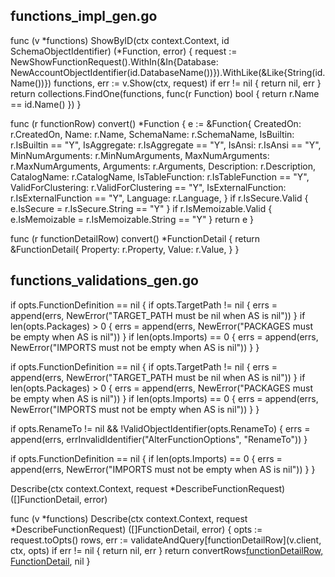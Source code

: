 ## functions_impl_gen.go

func (v *functions) ShowByID(ctx context.Context, id SchemaObjectIdentifier) (*Function, error) {
	request := NewShowFunctionRequest().WithIn(&In{Database: NewAccountObjectIdentifier(id.DatabaseName())}).WithLike(&Like{String(id.Name())})
	functions, err := v.Show(ctx, request)
	if err != nil {
		return nil, err
	}
	return collections.FindOne(functions, func(r Function) bool { return r.Name == id.Name() })
}

func (r functionRow) convert() *Function {
	e := &Function{
		CreatedOn:          r.CreatedOn,
		Name:               r.Name,
		SchemaName:         r.SchemaName,
		IsBuiltin:          r.IsBuiltin == "Y",
		IsAggregate:        r.IsAggregate == "Y",
		IsAnsi:             r.IsAnsi == "Y",
		MinNumArguments:    r.MinNumArguments,
		MaxNumArguments:    r.MaxNumArguments,
		Arguments:          r.Arguments,
		Description:        r.Description,
		CatalogName:        r.CatalogName,
		IsTableFunction:    r.IsTableFunction == "Y",
		ValidForClustering: r.ValidForClustering == "Y",
		IsExternalFunction: r.IsExternalFunction == "Y",
		Language:           r.Language,
	}
	if r.IsSecure.Valid {
		e.IsSecure = r.IsSecure.String == "Y"
	}
	if r.IsMemoizable.Valid {
		e.IsMemoizable = r.IsMemoizable.String == "Y"
	}
	return e
}

func (r functionDetailRow) convert() *FunctionDetail {
	return &FunctionDetail{
		Property: r.Property,
		Value:    r.Value,
	}
}

## functions_validations_gen.go

<!-- CreateForJavaFunctionOptions -->
if opts.FunctionDefinition == nil {
	if opts.TargetPath != nil {
		errs = append(errs, NewError("TARGET_PATH must be nil when AS is nil"))
	}
	if len(opts.Packages) > 0 {
		errs = append(errs, NewError("PACKAGES must be empty when AS is nil"))
	}
	if len(opts.Imports) == 0 {
		errs = append(errs, NewError("IMPORTS must not be empty when AS is nil"))
	}
}

<!-- CreateForScalaFunctionOptions -->
if opts.FunctionDefinition == nil {
	if opts.TargetPath != nil {
		errs = append(errs, NewError("TARGET_PATH must be nil when AS is nil"))
	}
	if len(opts.Packages) > 0 {
		errs = append(errs, NewError("PACKAGES must be empty when AS is nil"))
	}
	if len(opts.Imports) == 0 {
		errs = append(errs, NewError("IMPORTS must not be empty when AS is nil"))
	}
}

if opts.RenameTo != nil && !ValidObjectIdentifier(opts.RenameTo) {
	errs = append(errs, errInvalidIdentifier("AlterFunctionOptions", "RenameTo"))
}

<!-- CreateForPythonFunctionOptions -->
if opts.FunctionDefinition == nil {
	if len(opts.Imports) == 0 {
		errs = append(errs, NewError("IMPORTS must not be empty when AS is nil"))
	}
}

Describe(ctx context.Context, request *DescribeFunctionRequest) ([]FunctionDetail, error)

func (v *functions) Describe(ctx context.Context, request *DescribeFunctionRequest) ([]FunctionDetail, error) {
	opts := request.toOpts()
	rows, err := validateAndQuery[functionDetailRow](v.client, ctx, opts)
	if err != nil {
		return nil, err
	}
	return convertRows[functionDetailRow, FunctionDetail](rows), nil
}
